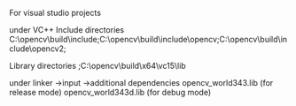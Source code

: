 For visual studio projects

under VC++
Include directories
C:\opencv\build\include;C:\opencv\build\include\opencv;C:\opencv\build\include\opencv2;

Library directories
;C:\opencv\build\x64\vc15\lib

under linker ->input ->additional dependencies
opencv_world343.lib            (for release mode)
opencv_world343d.lib           (for debug mode)